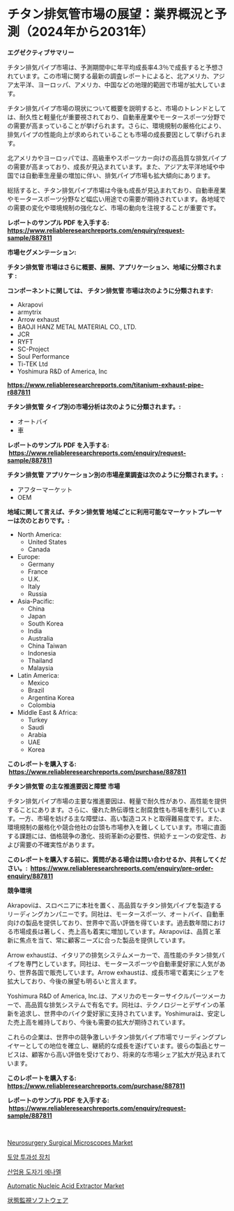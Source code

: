 <p><h1>チタン排気管市場の展望：業界概況と予測（2024年から2031年）</h1></p><p><strong>エグゼクティブサマリー</strong></p>
<p><p>チタン排気パイプ市場は、予測期間中に年平均成長率4.3％で成長すると予想されています。この市場に関する最新の調査レポートによると、北アメリカ、アジア太平洋、ヨーロッパ、アメリカ、中国などの地理的範囲で市場が拡大しています。</p><p>チタン排気パイプ市場の現状について概要を説明すると、市場のトレンドとしては、耐久性と軽量化が重要視されており、自動車産業やモータースポーツ分野での需要が高まっていることが挙げられます。さらに、環境規制の厳格化により、排気パイプの性能向上が求められていることも市場の成長要因として挙げられます。</p><p>北アメリカやヨーロッパでは、高級車やスポーツカー向けの高品質な排気パイプの需要が高まっており、成長が見込まれています。また、アジア太平洋地域や中国では自動車生産量の増加に伴い、排気パイプ市場も拡大傾向にあります。</p><p>総括すると、チタン排気パイプ市場は今後も成長が見込まれており、自動車産業やモータースポーツ分野など幅広い用途での需要が期待されています。各地域での需要の変化や環境規制の強化など、市場の動向を注視することが重要です。</p></p>
<p><strong>レポートのサンプル PDF を入手する: <a href="https://www.reliableresearchreports.com/enquiry/request-sample/887811">https://www.reliableresearchreports.com/enquiry/request-sample/887811</a></strong></p>
<p><strong>市場セグメンテーション:</strong></p>
<p><strong> チタン排気管 市場はさらに概要、展開、アプリケーション、地域に分類されます :</strong></p>
<p><strong>コンポーネントに関しては、 チタン排気管 市場は次のように分類されます: &nbsp;</strong></p>
<p><ul><li>Akrapovi</li><li>armytrix</li><li>Arrow exhaust</li><li>BAOJI HANZ METAL MATERIAL CO., LTD.</li><li>JCR</li><li>RYFT</li><li>SC-Project</li><li>Soul Performance</li><li>Ti-TEK Ltd</li><li>Yoshimura R&D of America, Inc</li></ul></p>
<p><strong><a href="https://www.reliableresearchreports.com/titanium-exhaust-pipe-r887811">https://www.reliableresearchreports.com/titanium-exhaust-pipe-r887811</a></strong></p>
<p><strong> チタン排気管 タイプ別の市場分析は次のように分類されます。:</strong></p>
<p><ul><li>オートバイ</li><li>車</li></ul></p>
<p><strong>レポートのサンプル PDF を入手する: &nbsp;<a href="https://www.reliableresearchreports.com/enquiry/request-sample/887811">https://www.reliableresearchreports.com/enquiry/request-sample/887811</a></strong></p>
<p><strong> チタン排気管 アプリケーション別の市場産業調査は次のように分類されます。:</strong></p>
<p><ul><li>アフターマーケット</li><li>OEM</li></ul></p>
<p><strong>地域に関して言えば、チタン排気管 地域ごとに利用可能なマーケットプレーヤーは次のとおりです。:</strong></p>
<p><ul>
    <li>
        North America:
        <ul>
            <li>United States</li>
            <li>Canada</li>
        </ul>
    </li>
    <li>
        Europe:
        <ul>
            <li>Germany</li>
            <li>France</li>
            <li>U.K.</li>
            <li>Italy</li>
            <li>Russia</li>
        </ul>
    </li>
    <li>
        Asia-Pacific:
        <ul>
            <li>China</li>
            <li>Japan</li>
            <li>South Korea</li>
            <li>India</li>
            <li>Australia</li>
            <li>China Taiwan</li>
            <li>Indonesia</li>
            <li>Thailand</li>
            <li>Malaysia</li>
        </ul>
    </li>
    <li>
        Latin America:
        <ul>
            <li>Mexico</li>
            <li>Brazil</li>
            <li>Argentina Korea</li>
            <li>Colombia</li>
        </ul>
    </li>
    <li>
        Middle East & Africa:
        <ul>
            <li>Turkey</li>
            <li>Saudi</li>
            <li>Arabia</li>
            <li>UAE</li>
            <li>Korea</li>
        </ul>
    </li>
    </ul></p>
<p><strong>このレポートを購入する: &nbsp;<a href="https://www.reliableresearchreports.com/purchase/887811">https://www.reliableresearchreports.com/purchase/887811</a></strong></p>
<p><strong>チタン排気管 の主な推進要因と障壁 市場</strong></p>
<p><p>チタン排気パイプ市場の主要な推進要因は、軽量で耐久性があり、高性能を提供することにあります。さらに、優れた熱伝導性と耐腐食性も市場を牽引しています。一方、市場を妨げる主な障壁は、高い製造コストと取得難易度です。また、環境規制の厳格化や競合他社の台頭も市場参入を難しくしています。市場に直面する課題には、価格競争の激化、技術革新の必要性、供給チェーンの安定性、および需要の不確実性があります。</p></p>
<p><strong>このレポートを購入する前に、質問がある場合は問い合わせるか、共有してください。:&nbsp; <a href="https://www.reliableresearchreports.com/enquiry/pre-order-enquiry/887811">https://www.reliableresearchreports.com/enquiry/pre-order-enquiry/887811</a></strong></p>
<p><strong>競争環境</strong></p>
<p><p>Akrapoviは、スロベニアに本社を置く、高品質なチタン排気パイプを製造するリーディングカンパニーです。同社は、モータースポーツ、オートバイ、自動車向けの製品を提供しており、世界中で高い評価を得ています。過去数年間における市場成長は著しく、売上高も着実に増加しています。Akrapoviは、品質と革新に焦点を当て、常に顧客ニーズに合った製品を提供しています。</p><p>Arrow exhaustは、イタリアの排気システムメーカーで、高性能のチタン排気パイプを専門としています。同社は、モータースポーツや自動車愛好家に人気があり、世界各国で販売しています。Arrow exhaustは、成長市場で着実にシェアを拡大しており、今後の展望も明るいと言えます。</p><p>Yoshimura R&D of America, Inc.は、アメリカのモーターサイクルパーツメーカーで、高品質な排気システムで有名です。同社は、テクノロジーとデザインの革新を追求し、世界中のバイク愛好家に支持されています。Yoshimuraは、安定した売上高を維持しており、今後も需要の拡大が期待されています。</p><p>これらの企業は、世界中の競争激しいチタン排気パイプ市場でリーディングプレイヤーとしての地位を確立し、継続的な成長を遂げています。彼らの製品とサービスは、顧客から高い評価を受けており、将来的な市場シェア拡大が見込まれています。</p></p>
<p><strong>このレポートを購入する: &nbsp; <a href="https://www.reliableresearchreports.com/purchase/887811">https://www.reliableresearchreports.com/purchase/887811</a></strong></p>
<p><strong>レポートのサンプル PDF を入手する: &nbsp;<a href="https://www.reliableresearchreports.com/enquiry/request-sample/887811">https://www.reliableresearchreports.com/enquiry/request-sample/887811</a></strong><strong></strong></p>
<p>&nbsp;</p>
<p><p><a href="https://github.com/singletonthaxterkelliehr2df/Market-Research-Report-List-2/blob/main/neurosurgery-surgical-microscopes-market.md">Neurosurgery Surgical Microscopes Market</a></p><p><a href="https://medium.com/@seanturner6262/%ED%86%A0%EC%96%91-%ED%88%AC%EA%B3%BC%EC%84%B1-%EC%8B%A4%ED%97%98%EC%9E%A5%EC%B9%98-%EC%8B%9C%EC%9E%A5-%EC%A1%B0%EC%82%AC-%EB%B3%B4%EA%B3%A0%EC%84%9C-%EA%B7%B8-%EC%97%AD%EC%82%AC-%EB%B0%8F-2024%EB%85%84%EB%B6%80%ED%84%B0-2031%EB%85%84%EA%B9%8C%EC%A7%80%EC%9D%98-%EC%98%88%EC%B8%A1-ea78bceebf1a">토양 투과성 장치</a></p><p><a href="https://medium.com/@monserratemohr/%EC%82%B0%EC%97%85%EC%9A%A9-%ED%8F%AC%ED%81%B4%EB%9E%AD%EC%97%90%EB%82%98%EB%A9%9C-%EC%8B%9C%EC%9E%A5-%EC%9C%A0%ED%98%95-%EC%9D%91%EC%9A%A9-%EB%B0%8F-%EC%A7%80%EB%A6%AC%EC%97%90-%EB%8C%80%ED%95%9C-%ED%8F%AC%EA%B4%84%EC%A0%81%EC%9D%B8-%ED%8F%89%EA%B0%80-d4f2f86e66cc">산업용 도자기 에나멜</a></p><p><a href="https://github.com/kufem1/Market-Research-Report-List-2/blob/main/automatic-nucleic-acid-extractor-market.md">Automatic Nucleic Acid Extractor Market</a></p><p><a href="https://medium.com/@wesleyeilly8796202/%E7%8A%B6%E6%85%8B%E3%83%A2%E3%83%8B%E3%82%BF%E3%83%AA%E3%83%B3%E3%82%B0%E3%82%BD%E3%83%95%E3%83%88%E3%82%A6%E3%82%A7%E3%82%A2%E5%B8%82%E5%A0%B4-2031%E5%B9%B4%E3%81%BE%E3%81%A7%E3%81%AE%E3%83%88%E3%83%AC%E3%83%B3%E3%83%89-%E4%BA%88%E6%B8%AC-%E7%AB%B6%E4%BA%89%E5%88%86%E6%9E%90-4a6932eca1d2">状態監視ソフトウェア</a></p></p>